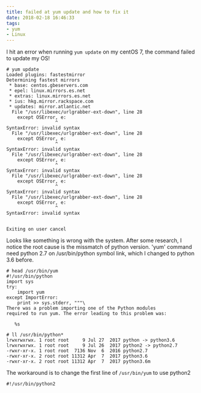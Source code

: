 ```yaml
---
title: failed at yum update and how to fix it
date: 2018-02-18 16:46:33
tags:
- yum
- Linux
---
```


I hit an error when running `yum update` on my centOS 7, the command failed
to update my OS!

```
# yum update
Loaded plugins: fastestmirror
Determining fastest mirrors
 * base: centos.gbeservers.com
 * epel: linux.mirrors.es.net
 * extras: linux.mirrors.es.net
 * ius: hkg.mirror.rackspace.com
 * updates: mirror.atlantic.net
  File "/usr/libexec/urlgrabber-ext-down", line 28
    except OSError, e:
                  ^
SyntaxError: invalid syntax
  File "/usr/libexec/urlgrabber-ext-down", line 28
    except OSError, e:
                  ^
SyntaxError: invalid syntax
  File "/usr/libexec/urlgrabber-ext-down", line 28
    except OSError, e:
                  ^
SyntaxError: invalid syntax
  File "/usr/libexec/urlgrabber-ext-down", line 28
    except OSError, e:
                  ^
SyntaxError: invalid syntax
  File "/usr/libexec/urlgrabber-ext-down", line 28
    except OSError, e:
                  ^
SyntaxError: invalid syntax


Exiting on user cancel
```

Looks like something is wrong with the system. After some research, I notice
the root cause is the missmatch of python version. 'yum' command need python 2.7
on /usr/bin/python symbol link, which I changed to python 3.6 before. 

```
# head /usr/bin/yum
#!/usr/bin/python
import sys
try:
    import yum
except ImportError:
    print >> sys.stderr, """\
There was a problem importing one of the Python modules
required to run yum. The error leading to this problem was:

   %s

# ll /usr/bin/python*
lrwxrwxrwx. 1 root root     9 Jul 27  2017 python -> python3.6
lrwxrwxrwx. 1 root root     9 Jul 26  2017 python2 -> python2.7
-rwxr-xr-x. 1 root root  7136 Nov  6  2016 python2.7
-rwxr-xr-x. 2 root root 11312 Apr  7  2017 python3.6
-rwxr-xr-x. 2 root root 11312 Apr  7  2017 python3.6m
```

The workaround is to change the first line of `/usr/bin/yum` to use python2 

```
#!/usr/bin/python2
```
